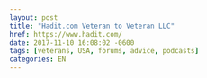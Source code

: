 ```yaml
---
layout: post
title: "Hadit.com Veteran to Veteran LLC"
href: https://www.hadit.com/
date: 2017-11-10 16:08:02 -0600
tags: [veterans, USA, forums, advice, podcasts]
categories: EN
---
```


